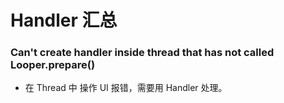Handler 汇总
==========
### Can't create handler inside thread that has not called Looper.prepare()

- 在 Thread 中 操作 UI 报错，需要用 Handler 处理。

